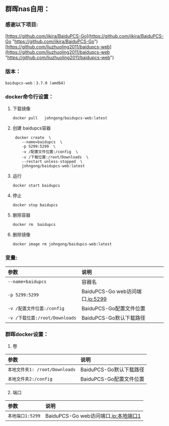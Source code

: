 ## 群晖nas自用：

### 感谢以下项目:

[https://github.com/iikira/BaiduPCS-Go](https://github.com/iikira/BaiduPCS-Go "https://github.com/iikira/BaiduPCS-Go")                                       
[https://github.com/liuzhuoling2011/baidupcs-web](https://github.com/liuzhuoling2011/baidupcs-web "https://github.com/liuzhuoling2011/baidupcs-web")


### 版本：

    baidupcs-web：3.7.0 (amd64)

### docker命令行设置：

1. 下载镜像

       docker pull   johngong/baidupcs-web:latest


2. 创建 baidupcs容器

        docker create  \
           --name=baidupcs  \
           -p 5299:5299  \
           -v /配置文件位置:/config  \
           -v /下载位置:/root/Downloads  \
           --restart unless-stopped  \
           johngong/baidupcs-web:latest


3. 运行

       docker start baidupcs

4. 停止

       docker stop baidupcs

5. 删除容器

       docker rm  baidupcs

6. 删除镜像

       docker image rm johngong/baidupcs-web:latest

### 变量:

|参数|说明|
|:-|:-|
| `--name=baidupcs` |容器名|
| `-p 5299:5299` |BaiduPCS-Go web访问端口,[ip:5299](ip:5299)|
| `-v /配置文件位置:/config` |BaiduPCS-Go配置文件位置|
| `-v /下载位置:/root/Downloads ` |BaiduPCS-Go默认下载路径|

### 群晖docker设置：

1. 卷

|参数|说明|
|:-|:-|
| `本地文件夹1: /root/Downloads` |BaiduPCS-Go默认下载路径|
| `本地文件夹2:/config` |BaiduPCS-Go配置文件位置|

2. 端口

|参数|说明|
|:-|:-|
| `本地端口1:5299` |BaiduPCS-Go web访问端口,[ip:本地端口1](ip:本地端口1)|

